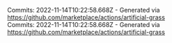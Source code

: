 Commits: 2022-11-14T10:22:58.668Z - Generated via https://github.com/marketplace/actions/artificial-grass
<br>
Commits: 2022-11-14T10:22:58.668Z - Generated via https://github.com/marketplace/actions/artificial-grass
<br>
